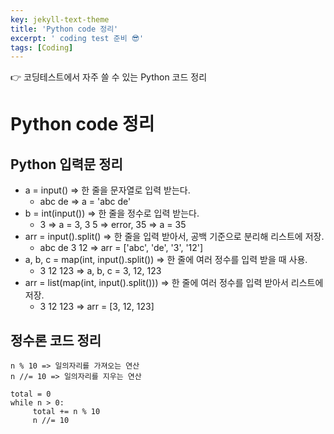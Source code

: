 ```yaml
---
key: jekyll-text-theme
title: 'Python code 정리'
excerpt: ' coding test 준비 😎'
tags: [Coding]
---
```


👉 코딩테스트에서 자주 쓸 수 있는 Python 코드 정리

# Python code 정리



## Python 입력문 정리

* a = input()      =>  한 줄을 문자열로 입력 받는다. 
	*  abc de =>  a = 'abc de'
* b = int(input())   => 한 줄을 정수로 입력 받는다. 
	* 3 => a = 3,   3 5 => error,   35 => a = 35
* arr = input().split()   =>  한 줄을 입력 받아서, 공백 기준으로 분리해 리스트에 저장.    
	* abc de 3 12 =>   arr = ['abc', 'de', '3', '12']
* a, b, c = map(int, input().split()) => 한 줄에 여러 정수를 입력 받을 때 사용.  
	* 3 12 123 => a, b, c = 3, 12, 123
* arr = list(map(int, input().split()))  =>  한 줄에 여러 정수를 입력 받아서 리스트에 저장.    
	* 3 12 123 => arr = [3, 12, 123]


## 정수론 코드 정리

```
n % 10 => 일의자리를 가져오는 연산
n //= 10 => 일의자리를 지우는 연산
```

```
total = 0
while n > 0:
     total += n % 10
     n //= 10
```



